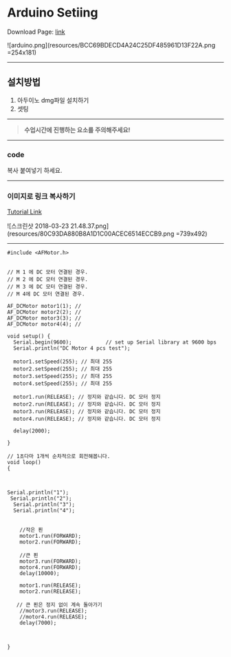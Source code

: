 # Arduino Setiing

Download Page: [link](https://moduscreate.com/blog/editing-markdown-for-github/)

![arduino.png](resources/BCC69BDECD4A24C25DF485961D13F22A.png =254x181)

---
## 설치방법
1. 아두이노 dmg파일 설치하기
2. 셋팅

___
> **수업시간에 진행하는 요소를 주의해주세요!**


---

### code
복사 붙여넣기 하세요.

___

### 이미지로 링크 복사하기


[Tutorial Link](https://stackoverflow.com/questions/14192709/is-it-possible-to-embed-youtube-vimeo-videos-in-markdown-using-a-c-sharp-markdow/29862668#29862668)

![스크린샷 2018-03-23 21.48.37.png](resources/80C93DA880B8A1D1C00ACEC6514ECCB9.png =739x492)

___


```
#include <AFMotor.h>


// M 1 에 DC 모터 연결된 경우.
// M 2 에 DC 모터 연결된 경우.
// M 3 에 DC 모터 연결된 경우.
// M 4에 DC 모터 연결된 경우.

AF_DCMotor motor1(1); // 
AF_DCMotor motor2(2); //
AF_DCMotor motor3(3); //
AF_DCMotor motor4(4); //

void setup() {
  Serial.begin(9600);           // set up Serial library at 9600 bps
  Serial.println("DC Motor 4 pcs test");

  motor1.setSpeed(255); // 최대 255
  motor2.setSpeed(255); // 최대 255
  motor3.setSpeed(255); // 최대 255
  motor4.setSpeed(255); // 최대 255
 
  motor1.run(RELEASE); // 정지와 같습니다. DC 모터 정지
  motor2.run(RELEASE); // 정지와 같습니다. DC 모터 정지
  motor3.run(RELEASE); // 정지와 같습니다. DC 모터 정지
  motor4.run(RELEASE); // 정지와 같습니다. DC 모터 정지  

  delay(2000);

}

// 1초다마 1개씩 순차적으로 회전해봅니다.
void loop()
{


  
Serial.println("1");
 Serial.println("2");
  Serial.println("3");
  Serial.println("4");
 
    
    //작은 푄
    motor1.run(FORWARD);
    motor2.run(FORWARD); 
    
    //큰 푄
    motor3.run(FORWARD);
    motor4.run(FORWARD);
    delay(10000); 
    
    motor1.run(RELEASE);
    motor2.run(RELEASE);
   
   // 큰 푄은 정지 없이 계속 돌아가기
    //motor3.run(RELEASE);
    //motor4.run(RELEASE);
    delay(7000);

  
    
}
```